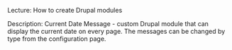 Lecture: How to create Drupal modules

Description: Current Date Message - custom Drupal module that can display the current date on every page. The messages can be changed by type from the configuration page.

